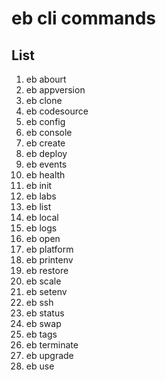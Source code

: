 # eb cli commands

## List

1. eb abourt
2. eb appversion
3. eb clone
4. eb codesource
5. eb config
6. eb console
7. eb create
8. eb deploy
9. eb events
10. eb health
11. eb init
12. eb labs
13. eb list
14. eb local
15. eb logs
16. eb open 
17. eb platform
18. eb printenv
19. eb restore
20. eb scale
21. eb setenv
22. eb ssh
23. eb status
24. eb swap
25. eb tags
26. eb terminate
27. eb upgrade
28. eb use
